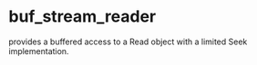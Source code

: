# buf_stream_reader
provides a buffered access to a Read object with a limited Seek implementation.
